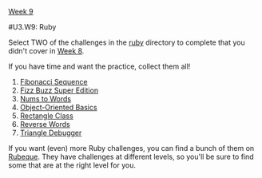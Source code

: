 [Week 9](./)

#U3.W9: Ruby

Select TWO of the challenges in the [ruby](../ruby) directory to complete that you didn't cover in [Week 8](../week-8).

If you have time and want the practice, collect them all!

1. [Fibonacci Sequence](../ruby/fibonacci-sequence)
2. [Fizz Buzz Super Edition](../ruby/fizz-buzz)
3. [Nums to Words](../ruby/nums-to-words)
4. [Object-Oriented Basics](../ruby/oo-basics)
5. [Rectangle Class](../ruby/rectangle-class)
6. [Reverse Words](../ruby/reverse-words)
7. [Triangle Debugger](../ruby/triangle-debugger)

If you want (even) more Ruby challenges, you can find a bunch of them on [Rubeque](http://www.rubeque.com/problems). They have challenges at different levels, so you'll be sure to find some that are at the right level for you.